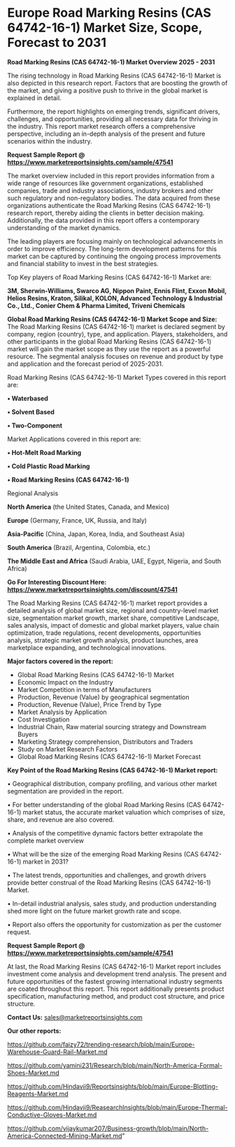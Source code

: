 # Europe Road Marking Resins (CAS 64742-16-1) Market Size, Scope, Forecast to 2031

<Strong> Road Marking Resins (CAS 64742-16-1) Market Overview 2025 - 2031</strong>

The rising technology in Road Marking Resins (CAS 64742-16-1) Market is also depicted in this research report. Factors that are boosting the growth of the market, and giving a positive push to thrive in the global market is explained in detail.

Furthermore, the report highlights on emerging trends, significant drivers, challenges, and opportunities, providing all necessary data for thriving in the industry. This report market research offers a comprehensive perspective, including an in-depth analysis of the present and future scenarios within the industry.

<strong>Request Sample Report @ <a href=https://www.marketreportsinsights.com/sample/47541>https://www.marketreportsinsights.com/sample/47541</a></strong>

The market overview included in this report provides information from a wide range of resources like government organizations, established companies, trade and industry associations, industry brokers and other such regulatory and non-regulatory bodies. The data acquired from these organizations authenticate the Road Marking Resins (CAS 64742-16-1) research report, thereby aiding the clients in better decision making. Additionally, the data provided in this report offers a contemporary understanding of the market dynamics.

The leading players are focusing mainly on technological advancements in order to improve efficiency. The long-term development patterns for this market can be captured by continuing the ongoing process improvements and financial stability to invest in the best strategies.

Top Key players of Road Marking Resins (CAS 64742-16-1) Market are:

<strong>3M, Sherwin-Williams, Swarco AG, Nippon Paint, Ennis Flint, Exxon Mobil, Helios Resins, Kraton, Silikal, KOLON, Advanced Technology & Industrial Co., Ltd., Conier Chem & Pharma Limited, Triveni Chemicals</strong>

<strong><b>Global Road Marking Resins (CAS 64742-16-1) Market Scope and Size:</b></strong>
The Road Marking Resins (CAS 64742-16-1) market is declared segment by company, region (country), type, and application. Players, stakeholders, and other participants in the global Road Marking Resins (CAS 64742-16-1) market will gain the market scope as they use the report as a powerful resource. The segmental analysis focuses on revenue and product by type and application and the forecast period of 2025-2031.

Road Marking Resins (CAS 64742-16-1) Market Types covered in this report are:

<strong>•  Waterbased

•  Solvent Based

•  Two-Component</strong>

Market Applications covered in this report are:

<strong>•  Hot-Melt Road Marking

•  Cold Plastic Road Marking

•  Road Marking Resins (CAS 64742-16-1)</strong> 

Regional Analysis

<strong>North America</strong> (the United States, Canada, and Mexico)

<strong>Europe</strong> (Germany, France, UK, Russia, and Italy)

<strong>Asia-Pacific</strong> (China, Japan, Korea, India, and Southeast Asia)

<strong>South America</strong> (Brazil, Argentina, Colombia, etc.)

<strong>The Middle East and Africa</strong> (Saudi Arabia, UAE, Egypt, Nigeria, and South Africa)

<strong>Go For Interesting Discount Here: <a href=https://www.marketreportsinsights.com/discount/47541>https://www.marketreportsinsights.com/discount/47541</a></strong>

The Road Marking Resins (CAS 64742-16-1) market report provides a detailed analysis of global market size, regional and country-level market size, segmentation market growth, market share, competitive Landscape, sales analysis, impact of domestic and global market players, value chain optimization, trade regulations, recent developments, opportunities analysis, strategic market growth analysis, product launches, area marketplace expanding, and technological innovations.

<strong><b>Major factors covered in the report:</b></strong>
<ul>
  <li>Global Road Marking Resins (CAS 64742-16-1) Market </li>
  <li>Economic Impact on the Industry</li>
  <li>Market Competition in terms of Manufacturers</li>
  <li>Production, Revenue (Value) by geographical segmentation</li>
  <li>Production, Revenue (Value), Price Trend by Type</li>
  <li>Market Analysis by Application</li>
  <li>Cost Investigation</li>
  <li>Industrial Chain, Raw material sourcing strategy and Downstream Buyers</li>
  <li>Marketing Strategy comprehension, Distributors and Traders</li>
  <li>Study on Market Research Factors</li>
  <li>Global Road Marking Resins (CAS 64742-16-1) Market Forecast</li>
</ul>

<strong><b>Key Point of the Road Marking Resins (CAS 64742-16-1) Market report:</b></strong>

• Geographical distribution, company profiling, and various other market segmentation are provided in the report.

• For better understanding of the global Road Marking Resins (CAS 64742-16-1) market status, the accurate market valuation which comprises of size, share, and revenue are also covered.

• Analysis of the competitive dynamic factors better extrapolate the complete market overview

• What will be the size of the emerging Road Marking Resins (CAS 64742-16-1) market in 2031?

• The latest trends, opportunities and challenges, and growth drivers provide better construal of the Road Marking Resins (CAS 64742-16-1) Market.

• In-detail industrial analysis, sales study, and production understanding shed more light on the future market growth rate and scope.

• Report also offers the opportunity for customization as per the customer request.

<strong>Request Sample Report @ <a href=https://www.marketreportsinsights.com/sample/47541>https://www.marketreportsinsights.com/sample/47541</a></strong>

At last, the Road Marking Resins (CAS 64742-16-1) Market report includes investment come analysis and development trend analysis. The present and future opportunities of the fastest growing international industry segments are coated throughout this report. This report additionally presents product specification, manufacturing method, and product cost structure, and price structure.

<strong>Contact Us:</strong>
sales@marketreportsinsights.com

<strong>Our other reports:</strong>

<a href=https://github.com/faizy72/trending-research/blob/main/Europe-Warehouse-Guard-Rail-Market.md>https://github.com/faizy72/trending-research/blob/main/Europe-Warehouse-Guard-Rail-Market.md</a>

<a href=https://github.com/yamini231/Research/blob/main/North-America-Formal-Shoes-Market.md>https://github.com/yamini231/Research/blob/main/North-America-Formal-Shoes-Market.md</a>

<a href=https://github.com/Hindavii9/Reportsinsights/blob/main/Europe-Blotting-Reagents-Market.md>https://github.com/Hindavii9/Reportsinsights/blob/main/Europe-Blotting-Reagents-Market.md</a>

<a href=https://github.com/Hindavii9/ReasearchInsights/blob/main/Europe-Thermal-Conductive-Gloves-Market.md>https://github.com/Hindavii9/ReasearchInsights/blob/main/Europe-Thermal-Conductive-Gloves-Market.md</a>

<a href=https://github.com/vijaykumar207/Business-growth/blob/main/North-America-Connected-Mining-Market.md>https://github.com/vijaykumar207/Business-growth/blob/main/North-America-Connected-Mining-Market.md</a>"
